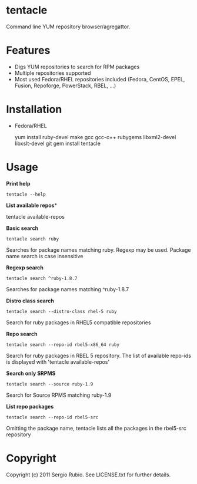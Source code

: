 # tentacle

Command line YUM repository browser/agregattor.

# Features

* Digs YUM repositories to search for RPM packages
* Multiple repositories supported
* Most used Fedora/RHEL repositories included (Fedora, CentOS, EPEL, Fusion, Repoforge, PowerStack, RBEL, ...)

# Installation

* Fedora/RHEL

    yum install ruby-devel make gcc gcc-c++ rubygems libxml2-devel libxslt-devel git
    gem install tentacle

# Usage

**Print help**

    tentacle --help

**List available repos***
 
   tentacle available-repos

**Basic search**

    tentacle search ruby

Searches for package names matching ruby. Regexp may be used. Package name search is case insensitive

**Regexp search**

    tentacle search ^ruby-1.8.7

Searches for package names matching ^ruby-1.8.7

 
**Distro class search**
    
    tentacle search --distro-class rhel-5 ruby

Search for ruby packages in RHEL5 compatible repositories

**Repo search**
    
    tentacle search --repo-id rbel5-x86_64 ruby

Search for ruby packages in RBEL 5 repository. The list of available repo-ids is displayed with 'tentacle available-repos'

**Search only SRPMS**
    
    tentacle search --source ruby-1.9

Search for Source RPMS matching ruby-1.9

**List repo packages**

    tentacle search --repo-id rbel5-src

Omitting the package name, tentacle lists all the packages in the rbel5-src repository

# Copyright

Copyright (c) 2011 Sergio Rubio. See LICENSE.txt for
further details.

